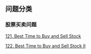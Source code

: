 
## 问题分类
### 股票买卖问题

[121. Best Time to Buy and Sell Stock](https://github.com/shlinym/leetcode/blob/master/problem/121.%20Best%20Time%20to%20Buy%20and%20Sell%20Stock.md)

[122. Best Time to Buy and Sell Stock II](https://github.com/shlinym/leetcode/blob/master/problem/122.%20Best%20Time%20to%20Buy%20and%20Sell%20Stock%20II.md)
